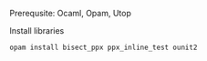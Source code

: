 Prerequsite: 
Ocaml, Opam, Utop

Install libraries
```bash
opam install bisect_ppx ppx_inline_test ounit2
```